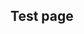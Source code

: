 ## Test page

<div
  class="tabs"
  name="test"
  enabled="true"
  height="600"
  show="2"
  tabs="[
    // { type: 'component', filepath: 'example/GeomorphEdit' },
    { type: 'component', filepath: 'example/NavDemo1' },
    // { type: 'component', filepath: 'example/LightsTest' },
    // { type: 'component', filepath: 'example/Css3dForeignObject#301' },
    // { type: 'component', filepath: 'example/Pyramid3dDemo' },
    // { type: 'component', filepath: 'example/TriangleDev#301' },
    { type: 'terminal', filepath: 'test', env: { NPCS_KEY: 'npcs-demo-1', PROFILE: 'profile-1-a' } },
    // { type: 'component', filepath: 'example/SvgStringPull' },
    // { type: 'terminal', filepath: 'other', env: { NPCS_KEY: 'npcs-demo-1', PROFILE: 'profile-1' } },
    // { type: 'component', filepath: 'example/SvgDoorsDemo#101' },
    // { type: 'component', filepath: 'example/SvgNavGraph#301' },
    // { type: 'component', filepath: 'example/SvgNavGraph#101' },
    // { type: 'component', filepath: 'example/SvgPanZoomDemo' },
    // { type: 'component', filepath: 'example/SvgVisibilityDemo#301' },
  ]"
>
</div>
